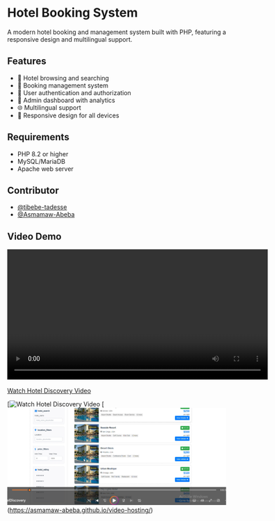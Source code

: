 # Hotel Booking System

A modern hotel booking and management system built with PHP, featuring a responsive design and multilingual support.

## Features

- 🏨 Hotel browsing and searching
- 📅 Booking management system
- 👥 User authentication and authorization
- 🔑 Admin dashboard with analytics
- 🌐 Multilingual support
- 📱 Responsive design for all devices

## Requirements

- PHP 8.2 or higher
- MySQL/MariaDB
- Apache web server

## Contributor

- [@tibebe-tadesse](https://github.com/tibebe-tadesse)
- [@Asmamaw-Abeba](https://github.com/Asmamaw-Abeba)

## Video Demo 
<video src="https://asmamaw-abeba.github.io/video-hosting/" controls width="600">
  Your browser does not support the video tag.
</video>

[Watch Hotel Discovery Video](https://asmamaw-abeba.github.io/video-hosting/)

[![Watch Hotel Discovery Video](https://asmamaw-abeba.github.io/video-hosting/)
[![Watch Hotel Discovery Video](https://github.com/Asmamaw-Abeba/Hotel-discovery/blob/main/thuminal.png)(https://asmamaw-abeba.github.io/video-hosting/)


